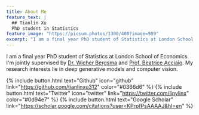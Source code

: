 ```yaml
---
title: About Me
feature_text: |
  ## Tianlin Xu
  PhD student in Statistics
feature_image: "https://picsum.photos/1300/400?image=989"
excerpt: "I am a final year PhD student of Statistics at London School of Economics. I'm jointly supervised by [Dr. Wicher Bergsma](https://www.lse.ac.uk/Statistics/People/Dr-Wicher-Bergsma) and [Prof. Beatrice Acciaio](http://beatrice-acciaio.net/). My research interests lie in deep generative models and computer vision.  "
---
```


I am a final year PhD student of Statistics at London School of Economics. I'm jointly supervised by [Dr. Wicher Bergsma](https://www.lse.ac.uk/Statistics/People/Dr-Wicher-Bergsma) and [Prof. Beatrice Acciaio](http://beatrice-acciaio.net/). 
My research interests lie in deep generative models and computer vision.  

{% include button.html text="Github" icon="github" link="https://github.com/tianlinxu312" color="#0366d6" %} {% include button.html text="Twitter" icon="twitter" link="https://twitter.com/linylinx" color="#0d94e7" %} {% include button.html text="Google Scholar" link="https://scholar.google.com/citations?user=KPrpfPsAAAAJ&hl=en" %}
